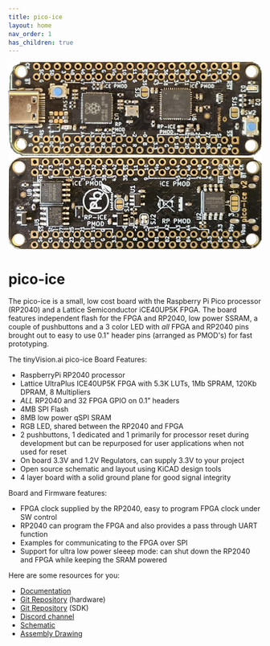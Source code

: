 ```yaml
---
title: pico-ice
layout: home
nav_order: 1
has_children: true
---
```


![](images/pico_ice_v2_front.jpg)
![](images/pico_ice_v2_back.jpg)

# pico-ice

The pico-ice is a small, low cost board with the Raspberry Pi Pico processor (RP2040) and a Lattice Semiconductor iCE40UP5K FPGA. The board features independent flash for the FPGA and RP2040, low power SSRAM, a couple of pushbuttons and a 3 color LED with _all_ FPGA and RP2040 pins brought out to easy to use 0.1" header pins (arranged as PMOD's) for fast prototyping.

The tinyVision.ai pico-ice Board Features:

* RaspberryPi RP2040 processor
* Lattice UltraPlus ICE40UP5K FPGA with 5.3K LUTs, 1Mb SPRAM, 120Kb DPRAM, 8 Multipliers
* _ALL_ RP2040 and 32 FPGA GPIO on 0.1” headers
* 4MB SPI Flash
* 8MB low power qSPI SRAM
* RGB LED, shared between the RP2040 and FPGA
* 2 pushbuttons, 1 dedicated and 1 primarily for processor reset during development but can be repurposed for user applications when not used for reset
* On board 3.3V and 1.2V Regulators, can supply 3.3V to your project
* Open source schematic and layout using KiCAD design tools
* 4 layer board with a solid ground plane for good signal integrity

Board and Firmware features:

* FPGA clock supplied by the RP2040, easy to program FPGA clock under SW control
* RP2040 can program the FPGA and also provides a pass through UART function
* Examples for communicating to the FPGA over SPI
* Support for ultra low power sleeep mode: can shut down the RP2040 and FPGA while keeping the SRAM powered

Here are some resources for you:

* [Documentation](http://pico-ice.tinyvision.ai/)
* [Git Repository](https://github.com/tinyvision-ai-inc/pico-ice) (hardware)
* [Git Repository](https://github.com/tinyvision-ai-inc/pico-ice-sdk) (SDK)
* [Discord channel](https://discord.gg/3qbXujE)
* [Schematic](https://raw.githubusercontent.com/tinyvision-ai-inc/pico-ice/main/Board/Rev2/pico-ice.pdf)
* [Assembly Drawing](https://htmlpreview.github.io/?https://github.com/tinyvision-ai-inc/pico-ice/blob/main/Board/Rev2/bom/ibom.html)

